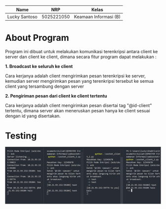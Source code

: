 | Name          | NRP        | Kelas                 |
| ------------- | ---------- | --------------------- |
| Lucky Santoso | 5025221050 | Keamaan Informasi (B) |

# About Program

Program ini dibuat untuk melakukan komunikasi terenkripsi antara client ke server dan client ke client, dimana secara fitur program dapat melakukan :

**1. Broadcast ke seluruh ke client**

Cara kerjanya adalah client mengirimkan pesan terenkripsi ke server, kemudian server mengirimkan pesan yang terenkripsi tersebut ke semua client yang tersambung dengan server

**2. Pengiriman pesan dari client ke client tertentu**

Cara kerjanya adalah client mengirimkan pesan disertai tag "@id-client" tertentu, dimana server akan meneruskan pesan hanya ke client sesuai dengan id yang disertakan.

# Testing

![Testing Socket](img/image.png)
